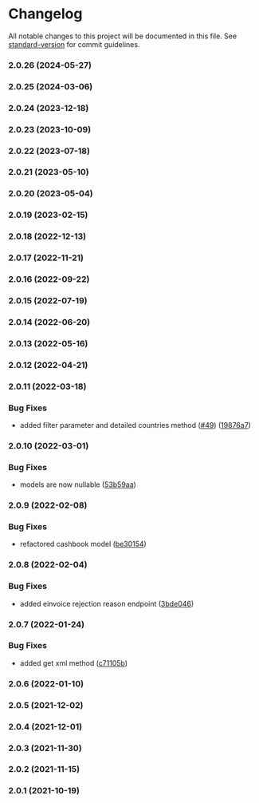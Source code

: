# Changelog

All notable changes to this project will be documented in this file. See [standard-version](https://github.com/conventional-changelog/standard-version) for commit guidelines.

### 2.0.26 (2024-05-27)

### 2.0.25 (2024-03-06)

### 2.0.24 (2023-12-18)

### 2.0.23 (2023-10-09)

### 2.0.22 (2023-07-18)

### 2.0.21 (2023-05-10)

### 2.0.20 (2023-05-04)

### 2.0.19 (2023-02-15)

### 2.0.18 (2022-12-13)

### 2.0.17 (2022-11-21)

### 2.0.16 (2022-09-22)

### 2.0.15 (2022-07-19)

### 2.0.14 (2022-06-20)

### 2.0.13 (2022-05-16)

### 2.0.12 (2022-04-21)

### 2.0.11 (2022-03-18)


### Bug Fixes

* added filter parameter and detailed countries method ([#49](https://github.com/fattureincloud/fattureincloud-js-sdk/issues/49)) ([19876a7](https://github.com/fattureincloud/fattureincloud-js-sdk/commit/19876a7ea509580beb39708135ba50da258d252b))

### 2.0.10 (2022-03-01)


### Bug Fixes

* models are now nullable ([53b59aa](https://github.com/fattureincloud/fattureincloud-js-sdk/commit/53b59aa1fe621e8cbe3b4b0628176ac0235de418))

### 2.0.9 (2022-02-08)


### Bug Fixes

* refactored cashbook model ([be30154](https://github.com/fattureincloud/fattureincloud-js-sdk/commit/be30154c4f74c735ed0e3310b9e286ab36e945ff))

### 2.0.8 (2022-02-04)


### Bug Fixes

* added einvoice rejection reason endpoint ([3bde046](https://github.com/fattureincloud/fattureincloud-js-sdk/commit/3bde046e388f7d2bc5bf7e93b5445484b8bc949f))

### 2.0.7 (2022-01-24)


### Bug Fixes

* added get xml method ([c71105b](https://github.com/fattureincloud/fattureincloud-js-sdk/commit/c71105ba68623021c83232fab96d2eb043c68eec))

### 2.0.6 (2022-01-10)

### 2.0.5 (2021-12-02)

### 2.0.4 (2021-12-01)

### 2.0.3 (2021-11-30)

### 2.0.2 (2021-11-15)

### 2.0.1 (2021-10-19)
